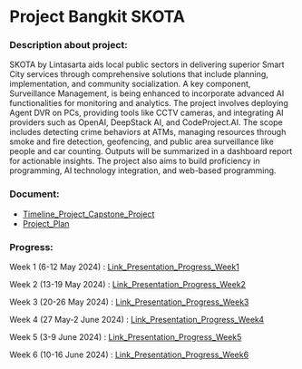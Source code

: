 # Project Bangkit SKOTA

### Description about project:
SKOTA by Lintasarta aids local public sectors in delivering superior Smart City services through comprehensive solutions that include planning, implementation, and community socialization.
A key component, Surveillance Management, is being enhanced to incorporate advanced AI functionalities for monitoring and analytics. The project involves deploying Agent DVR on PCs, providing tools like CCTV cameras, 
and integrating AI providers such as OpenAI, DeepStack AI, and CodeProject.AI. The scope includes detecting crime behaviors at ATMs, managing resources through smoke and fire detection, geofencing, and public area 
surveillance like people and car counting. Outputs will be summarized in a dashboard report for actionable insights. The project also aims to build proficiency in programming, AI technology integration, and web-based programming.

### Document:
- [Timeline_Project_Capstone_Project](https://docs.google.com/spreadsheets/d/1gClWp3O0dwVf5K6_-nKF12SCQCPe9tpL4sn_hZkDBUk/edit?usp=sharing)
- [Project_Plan](https://docs.google.com/document/d/1PR1gY4Nd9L2OlB0L-LZSh77T6KLqymnjLnOGWZESN58/edit?usp=sharing)


### Progress:
Week 1 (6-12 May 2024)       : [Link_Presentation_Progress_Week1](https://drive.google.com/file/d/1_IkihP9XPxAZS209k_VZpMs9AiZjP29I/view?usp=sharing)

Week 2 (13-19 May 2024)      : [Link_Presentation_Progress_Week2](https://www.canva.com/design/DAGFTihi9JM/Ru3QYG42a6BeTnGJ7iDuLw/edit?utm_content=DAGFTihi9JM&utm_campaign=designshare&utm_medium=link2&utm_source=sharebutton)

Week 3 (20-26 May 2024)      : [Link_Presentation_Progress_Week3](https://drive.google.com/file/d/1N2KuLVsg7RPRF-2l4OWyxCnALW3AeFo1/view?usp=sharing)

Week 4 (27 May-2 June 2024)  : [Link_Presentation_Progress_Week4](https://drive.google.com/file/d/1XKJZ6U97bjggk8h375P6W392ANCJTQxX/view?usp=sharing)

Week 5 (3-9 June 2024)       : [Link_Presentation_Progress_Week5](https://drive.google.com/file/d/1PuEJzsWxhRJ6sNbhZ3HE8Ny8vTrZX-X9/view?usp=sharing)

Week 6 (10-16 June 2024)     : [Link_Presentation_Progress_Week6](https://drive.google.com/file/d/1PV6NnklNmXdC8hd1a1Y5b0INL_rnFN8q/view?usp=sharing)

